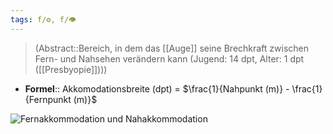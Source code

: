 ```yaml
---
tags: f/⚙️, f/👁️
---
```

> (Abstract::Bereich, in dem das [[Auge]] seine Brechkraft zwischen Fern- und Nahsehen verändern kann (Jugend: 14 dpt, Alter: 1 dpt ([[Presbyopie]])))
- **Formel**:: Akkomodationsbreite (dpt) = $\frac{1}{Nahpunkt (m)} - \frac{1}{Fernpunkt (m)}$

![Fernakkommodation und Nahakkommodation](https://media-de.amboss.com/media/thumbs/big_57c9496950af8.jpg)